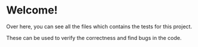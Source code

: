 # Welcome!

Over here, you can see all the files which contains the tests for this project.

These can be used to verify the correctness and find bugs in the code.